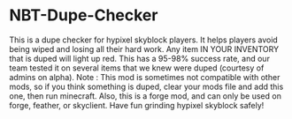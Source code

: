# NBT-Dupe-Checker

This is a dupe checker for hypixel skyblock players. It helps players avoid being wiped and losing all their hard work. 
Any item IN YOUR INVENTORY that is duped will light up red.
This has a 95-98% success rate, and our team tested it on several items that we knew were duped (courtesy of admins on alpha).
Note : This mod is sometimes not compatible with other mods, so if you think something is duped, clear your mods file and add this one, then run minecraft.
Also, this is a forge mod, and can only be used on forge, feather, or skyclient.
Have fun grinding hypixel skyblock safely!
